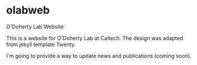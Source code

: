 # olabweb
O'Doherty Lab Website

This is a website for O'Doherty Lab at Caltech. The design was adapted from jekyll template Twenty.

I'm going to provide a way to update news and publications (coming soon).
